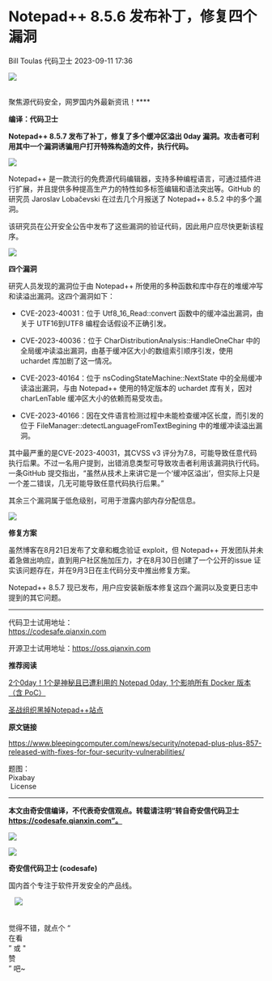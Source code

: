 #  Notepad++ 8.5.6 发布补丁，修复四个漏洞   
Bill Toulas  代码卫士   2023-09-11 17:36  
  
![](https://mmbiz.qpic.cn/mmbiz_gif/Az5ZsrEic9ot90z9etZLlU7OTaPOdibteeibJMMmbwc29aJlDOmUicibIRoLdcuEQjtHQ2qjVtZBt0M5eVbYoQzlHiaw/640?wx_fmt=gif "")  
  
   
聚焦源代码安全，网罗国内外最新资讯！****  
  
**编译：代码卫士**  
  
**Notepad++ 8.5.7 发布了补丁，修复了多个缓冲区溢出 0day 漏洞。攻击者可利用其中一个漏洞诱骗用户打开特殊构造的文件，执行代码。**  
  
  
  
  
  
  
  
  
  
  
  
  
  
  
![](https://mmbiz.qpic.cn/mmbiz_png/oBANLWYScMSrGl704337k3K6gk7pKZz4Gl4DzuP4UwU2NjP2lIILJ9OLgdyt3UHibrWgqqwzf3MAldGDHsKkYKQ/640?wx_fmt=png "")  
  
  
Notepad++ 是一款流行的免费源代码编辑器，支持多种编程语言，可通过插件进行扩展，并且提供多种提高生产力的特性如多标签编辑和语法突出等。GitHub 的研究员 Jaroslav Lobačevski 在过去几个月报送了 Notepad++ 8.5.2 中的多个漏洞。  
  
该研究员在公开安全公告中发布了这些漏洞的验证代码，因此用户应尽快更新该程序。  
  
  
![](https://mmbiz.qpic.cn/mmbiz_png/oBANLWYScMSrGl704337k3K6gk7pKZz4aX5DLvfnHOibHXrg3reicOspm9W5QsFAVHSh5C6g6goUqHqHKVH8zKQg/640?wx_fmt=png "")  
  
**四个漏洞**  
  
  
研究人员发现的漏洞位于由 Notepad++ 所使用的多种函数和库中存在的堆缓冲写和读溢出漏洞。这四个漏洞如下：  
  
- CVE-2023-40031：位于 Utf8_16_Read::convert 函数中的缓冲溢出漏洞，由关于 UTF16到UTF8 编程会话假设不正确引发。  
  
- CVE-2023-40036：位于 CharDistributionAnalysis::HandleOneChar 中的全局缓冲读溢出漏洞，由基于缓冲区大小的数组索引顺序引发，使用 uchardet 库加剧了这一情况。  
  
- CVE-2023-40164：位于 nsCodingStateMachine::NextState 中的全局缓冲读溢出漏洞，与由 Notepad++ 使用的特定版本的 uchardet 库有关，因对 charLenTable 缓冲区大小的依赖而易受攻击。  
  
- CVE-2023-40166：因在文件语言检测过程中未能检查缓冲区长度，而引发的位于 FileManager::detectLanguageFromTextBegining 中的堆缓冲读溢出漏洞。  
  
  
  
其中最严重的是CVE-2023-40031，其CVSS v3 评分为7.8，可能导致任意代码执行后果。不过一名用户提到，出错消息类型可导致攻击者利用该漏洞执行代码。一条GitHub 提交指出，“虽然从技术上来讲它是一个‘缓冲区溢出’，但实际上只是一个差二错误，几无可能导致任意代码执行后果。”  
  
其余三个漏洞属于低危级别，可用于泄露内部内存分配信息。  
  
  
![](https://mmbiz.qpic.cn/mmbiz_png/oBANLWYScMSrGl704337k3K6gk7pKZz4aX5DLvfnHOibHXrg3reicOspm9W5QsFAVHSh5C6g6goUqHqHKVH8zKQg/640?wx_fmt=png "")  
  
**修复方案**  
  
  
虽然博客在8月21日发布了文章和概念验证 exploit，但 Notepad++ 开发团队并未着急做出响应，直到用户社区施加压力，才在8月30日创建了一个公开的issue 证实该问题存在，并在9月3日在主代码分支中推出修复方案。  
  
Notepad++ 8.5.7 现已发布，用户应安装新版本修复这四个漏洞以及变更日志中提到的其它问题。  
  
****  
  
代码卫士试用地址：  
https://codesafe.qianxin.com  
  
开源卫士试用地址：https://oss.qianxin.com  
  
  
  
  
  
  
  
  
  
  
  
  
**推荐阅读**  
  
[2个0day！1个是神秘且已遭利用的 Notepad 0day, 1个影响所有 Docker 版本（含 PoC）](http://mp.weixin.qq.com/s?__biz=MzI2NTg4OTc5Nw==&mid=2247490071&idx=1&sn=5911ee4ac3db92df06520b57c9971581&chksm=ea972b7ddde0a26b57d992afb80d24368a2f53d2a9a6fe0b9500d149b0e0c00d528a204f26f6&scene=21#wechat_redirect)  
  
  
[圣战组织黑掉Notepad++站点](http://mp.weixin.qq.com/s?__biz=MzI2NTg4OTc5Nw==&mid=2247486038&idx=2&sn=1631e4e1ba6fbe0bfddc17cd25519a98&chksm=ea973b3cdde0b22a58faff694b0b2fc4ca7ca395153bf931f3b9d387ee5c2219d1ef1c9c74f3&scene=21#wechat_redirect)  
  
  
  
  
**原文链接**  
  
https://www.bleepingcomputer.com/news/security/notepad-plus-plus-857-released-with-fixes-for-four-security-vulnerabilities/  
  
  
题图：  
Pixabay  
 License  
  
****  
**本文由奇安信编译，不代表奇安信观点。转载请注明“转自奇安信代码卫士 https://codesafe.qianxin.com”。**  
  
  
  
  
![](https://mmbiz.qpic.cn/mmbiz_jpg/oBANLWYScMSf7nNLWrJL6dkJp7RB8Kl4zxU9ibnQjuvo4VoZ5ic9Q91K3WshWzqEybcroVEOQpgYfx1uYgwJhlFQ/640?wx_fmt=jpeg "")  
  
![](https://mmbiz.qpic.cn/mmbiz_jpg/oBANLWYScMSN5sfviaCuvYQccJZlrr64sRlvcbdWjDic9mPQ8mBBFDCKP6VibiaNE1kDVuoIOiaIVRoTjSsSftGC8gw/640?wx_fmt=jpeg "")  
  
**奇安信代码卫士 (codesafe)**  
  
国内首个专注于软件开发安全的产品线。  
  
   ![](https://mmbiz.qpic.cn/mmbiz_gif/oBANLWYScMQ5iciaeKS21icDIWSVd0M9zEhicFK0rbCJOrgpc09iaH6nvqvsIdckDfxH2K4tu9CvPJgSf7XhGHJwVyQ/640?wx_fmt=gif "")  
  
   
觉得不错，就点个 “  
在看  
” 或 "  
赞  
” 吧~  
  
